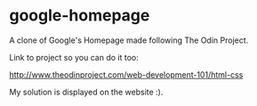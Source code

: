 # google-homepage
A clone of Google's Homepage made following The Odin Project. 

Link to project so you can do it too: 

http://www.theodinproject.com/web-development-101/html-css

My solution is displayed on the website :). 
